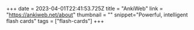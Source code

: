 +++
date = 2023-04-01T22:41:53.725Z
title = "AnkiWeb"
link = "https://ankiweb.net/about"
thumbnail = ""
snippet="Powerful, intelligent flash cards"
tags = ["flash-cards"]
+++

